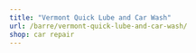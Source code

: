 ```yaml
---
title: "Vermont Quick Lube and Car Wash"
url: /barre/vermont-quick-lube-and-car-wash/
shop: car repair
---
```

